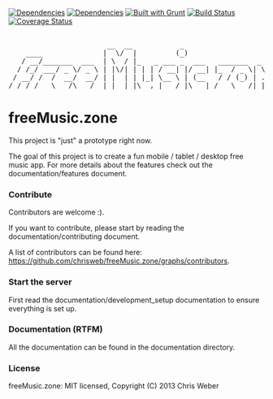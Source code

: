 [![Dependencies](https://david-dm.org/chrisweb/freeMusic.zone.png)](https://david-dm.org/chrisweb/freeMusic.zone)
[![Dependencies](https://david-dm.org/chrisweb/freeMusic.zone/dev-status.png)](https://david-dm.org/chrisweb/freeMusic.zone)
[![Built with Grunt](https://cdn.gruntjs.com/builtwith.png)](http://gruntjs.com/)
[![Build Status](https://travis-ci.org/chrisweb/freeMusic.zone.svg?branch=master)](https://travis-ci.org/chrisweb/freeMusic.zone)
[![Coverage Status](https://coveralls.io/repos/chrisweb/freeMusic.zone/badge.png)](https://coveralls.io/r/chrisweb/freeMusic.zone)

<pre>                             
                       __  __           _      
    ____              |  \/  |         (_)     
   / __/_______  ___  | \  / |_   _ ___ _  ___   _______  _  _ ___ 
  / /_/ ___/ _ \/ _ \ | |\/| | | | / __| |/ __| |_  / _ \| \| | __|
 / __/ /  /  __/  __/ | |  | | |_| \__ \ | (__   / / (_) | .` | _| 
/_/ /_/   \___/\___/  |_|  |_|\__,_|___/_|\___| /___\___/|_|\_|___|
</pre>

# freeMusic.zone

This project is "just" a prototype right now.

The goal of this project is to create a fun mobile / tablet / desktop free music app. For more details about the features check out the documentation/features document.

### Contribute

Contributors are welcome :).

If you want to contribute, please start by reading the documentation/contributing document.

A list of contributors can be found here: https://github.com/chrisweb/freeMusic.zone/graphs/contributors.

### Start the server

First read the documentation/development_setup documentation to ensure everything is set up.

### Documentation (RTFM)

All the documentation can be found in the documentation directory.

### License

freeMusic.zone: MIT licensed, Copyright (C) 2013 Chris Weber
